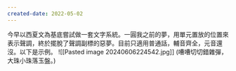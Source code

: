 ```yaml
---
created-date: 2022-05-02
---
```


今早以西夏文為基底嘗試做一套文字系統。一圓我之前的夢，用單元置放的位置來表示聲調，終於擺脫了聲調副標的惡夢。目前只適用普通話，輔音齊全，元音還沒。以下是示例。
![[Pasted image 20240606224542.jpg]]
(嘈嘈切切錯雜彈，大珠小珠落玉盤。)